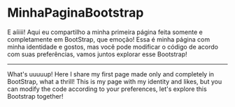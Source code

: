 # MinhaPaginaBootstrap

E aíiiii!
Aqui eu compartilho a minha primeira página feita somente e completamente em BootStrap, que emoção!
Essa é minha página com minha identidade e gostos, mas você pode modificar o código de acordo com suas preferências, vamos juntos explorar esse Bootstrap!

-------------------------------------------------------------------------------------------------------------------------------------------------------------------------


What's uuuuup!
Here I share my first page made only and completely in BootStrap, what a thrill!
This is my page with my identity and likes, but you can modify the code according to your preferences, let's explore this Bootstrap together!
